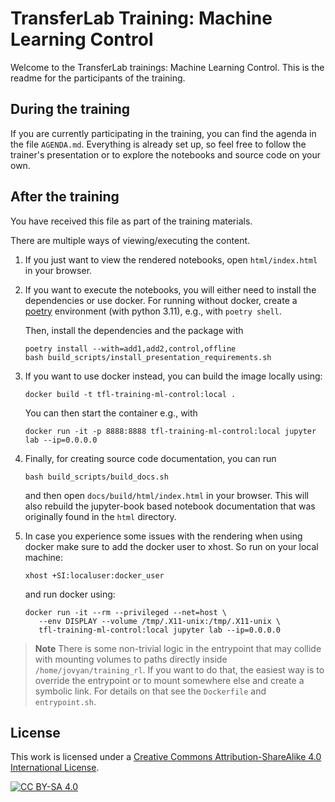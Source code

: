 # TransferLab Training: Machine Learning Control

Welcome to the TransferLab trainings: Machine Learning Control.
This is the readme for the participants of the training.

## During the training

If you are currently participating in the training, you can find the agenda
in the file `AGENDA.md`. Everything is already set up, so feel free
to follow the trainer's presentation or to explore the notebooks and
source code on your own.

## After the training

You have received this file as part of the training materials.

There are multiple ways of viewing/executing the content. 

1. If you just want to view the rendered notebooks, 
   open `html/index.html` in your browser.
2. If you want to execute the notebooks, you will either need to
   install the dependencies or use docker.
   For running without docker, create a [poetry](https://python-poetry.org/) environment (with python 3.11),
   e.g., with `poetry shell`.

   Then, install the dependencies and the package with

   ```shell
   poetry install --with=add1,add2,control,offline
   bash build_scripts/install_presentation_requirements.sh
   ```

3. If you want to use docker instead,
   you can build the image locally using:
    
   ```shell
   docker build -t tfl-training-ml-control:local .
   ```

   You can then start the container e.g., with
    
   ```shell
   docker run -it -p 8888:8888 tfl-training-ml-control:local jupyter lab --ip=0.0.0.0
   ```

4. Finally, for creating source code documentation, you can run
    
   ```shell
   bash build_scripts/build_docs.sh
   ```

   and then open `docs/build/html/index.html` in your browser.
   This will also rebuild the jupyter-book based notebook documentation
   that was originally found in the `html` directory.

6. In case you experience some issues with the rendering when using docker
   make sure to add the docker user to xhost. So run on your local machine: 

   ```shell
   xhost +SI:localuser:docker_user
   ```

   and run docker using: 

    
   ```shell
   docker run -it --rm --privileged --net=host \
      --env DISPLAY --volume /tmp/.X11-unix:/tmp/.X11-unix \
      tfl-training-ml-control:local jupyter lab --ip=0.0.0.0
   ```

> **Note** There is some non-trivial logic in the entrypoint that may collide
with mounting volumes to paths directly inside 
`/home/jovyan/training_rl`. If you want to do that, 
the easiest way is to override the entrypoint or to mount somewhere else
and create a symbolic link. For details on that see the `Dockerfile` and
`entrypoint.sh`.

## License

This work is licensed under a
[Creative Commons Attribution-ShareAlike 4.0 International License][cc-by-sa].

[![CC BY-SA 4.0][cc-by-sa-image]][cc-by-sa]

[cc-by-sa]: http://creativecommons.org/licenses/by-sa/4.0/
[cc-by-sa-image]: https://licensebuttons.net/l/by-sa/4.0/88x31.png
[cc-by-sa-shield]: https://img.shields.io/badge/License-CC%20BY--SA%204.0-lightgrey.svg
